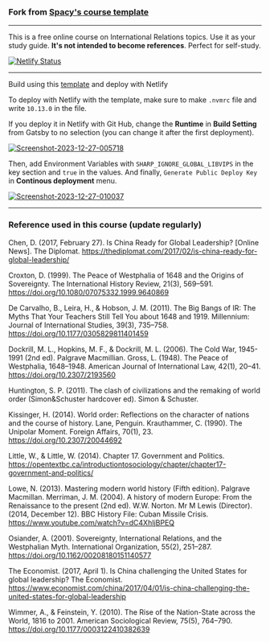 ### Fork from [Spacy's course template](https://github.com/ines/course-starter-python)

---

This is a free online course on International Relations topics. Use it as your study guide. **It's not intended to become references**. Perfect for self-study.

[![Netlify Status](https://api.netlify.com/api/v1/badges/66861a3d-1f65-41d1-948a-aea1809f2d83/deploy-status)](https://app.netlify.com/sites/international-relations-studyguide/deploys)

---

Build using this [template](https://github.com/ines/course-starter-python) and deploy with Netlify

To deploy with Netlify with the template, make sure to make ```.nvmrc``` file and write ```10.13.0``` in the file. 

If you deploy it in Netlify with Git Hub, change the **Runtime** in **Build Setting** from Gatsby to no selection (you can change it after the first deployment). 

<a href="https://imgbb.com/"><img src="https://i.ibb.co/D1ftH68/Screenshot-2023-12-27-005718.png" alt="Screenshot-2023-12-27-005718" border="0"></a>

Then, add Environment Variables with ```SHARP_IGNORE_GLOBAL_LIBVIPS``` in the key section and ```true``` in the values. And finally, ```Generate Public Deploy Key``` in **Continous deployment** menu.

<a href="https://ibb.co/BLCy91d"><img src="https://i.ibb.co/nrL7FWZ/Screenshot-2023-12-27-010037.png" alt="Screenshot-2023-12-27-010037" border="0"></a>

---

### Reference used in this course (update regularly)

Chen, D. (2017, February 27). Is China Ready for Global Leadership? [Online News]. The Diplomat. https://thediplomat.com/2017/02/is-china-ready-for-global-leadership/

Croxton, D. (1999). The Peace of Westphalia of 1648 and the Origins of Sovereignty. The International History Review, 21(3), 569–591. https://doi.org/10.1080/07075332.1999.9640869

De Carvalho, B., Leira, H., & Hobson, J. M. (2011). The Big Bangs of IR: The Myths That Your Teachers Still Tell You about 1648 and 1919. Millennium: Journal of International Studies, 39(3), 735–758. https://doi.org/10.1177/0305829811401459

Dockrill, M. L., Hopkins, M. F., & Dockrill, M. L. (2006). The Cold War, 1945-1991 (2nd ed). Palgrave Macmillian.
Gross, L. (1948). The Peace of Westphalia, 1648–1948. American Journal of International Law, 42(1), 20–41. https://doi.org/10.2307/2193560

Huntington, S. P. (2011). The clash of civilizations and the remaking of world order (Simon&Schuster hardcover ed). Simon & Schuster.

Kissinger, H. (2014). World order: Reflections on the character of nations and the course of history. Lane, Penguin.
Krauthammer, C. (1990). The Unipolar Moment. Foreign Affairs, 70(1), 23. https://doi.org/10.2307/20044692

Little, W., & Little, W. (2014). Chapter 17. Government and Politics. https://opentextbc.ca/introductiontosociology/chapter/chapter17-government-and-politics/

Lowe, N. (2013). Mastering modern world history (Fifth edition). Palgrave Macmillan.
Merriman, J. M. (2004). A history of modern Europe: From the Renaissance to the present (2nd ed). W.W. Norton.
Mr M Lewis (Director). (2014, December 12). BBC History File: Cuban Missile Crisis. https://www.youtube.com/watch?v=dC4XhIjBPEQ

Osiander, A. (2001). Sovereignty, International Relations, and the Westphalian Myth. International Organization, 55(2), 251–287. https://doi.org/10.1162/00208180151140577

The Economist. (2017, April 1). Is China challenging the United States for global leadership? The Economist. https://www.economist.com/china/2017/04/01/is-china-challenging-the-united-states-for-global-leadership

Wimmer, A., & Feinstein, Y. (2010). The Rise of the Nation-State across the World, 1816 to 2001. American Sociological Review, 75(5), 764–790. https://doi.org/10.1177/0003122410382639
